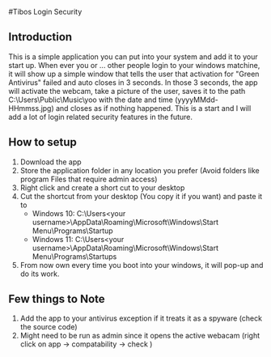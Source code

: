 #Tibos Login Security
## Introduction
This is a simple application you can put into your system and add it to your start up. When ever you or ... other people login to your windows matchine, it will show up a simple window that tells the user that activation for "Green Antivirus" failed and auto closes in 3 seconds.
In those 3 seconds, the app will activate the webcam, take a picture of the user, saves it to the path C:\Users\Public\Music\yoo with the date and time (yyyyMMdd-HHmmss.jpg) and closes as if nothing happened. 
This is a start and I will add a lot of login related security features in the future.

## How to setup
1. Download the app
2. Store the application folder in any location you prefer (Avoid folders like program Files that require admin access)
3. Right click and create a short cut to your desktop
4. Cut the shortcut from your desktop (You copy it if you want) and paste it to
   - Windows 10: C:\Users\<your username>\AppData\Roaming\Microsoft\Windows\Start Menu\Programs\Startup
   - Windows 11: C:\Users\<your username>\AppData\Roaming\Microsoft\Windows\Start Menu\Programs\Startups
5. From now own every time you boot into your windows, it will pop-up and do its work.

## Few things to Note
1. Add the app to your antivirus exception if it treats it as a spyware (check the source code)
2. Might need to be run as admin since it opens the active webacam (right click on app -> compatability -> check )
